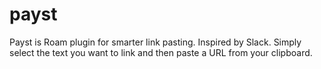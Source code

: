 # payst
Payst is Roam plugin for smarter link pasting. Inspired by Slack. Simply select the text you want to link and then paste a URL from your clipboard.
